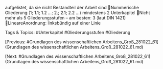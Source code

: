 aufgelistet, da sie nicht Bestandteil der Arbeit sind
Nummerische Gliederung (1; 1.1; 1.2 …; 2.; 2.1; 2.2 …) mindestens 2 
Unterkapitel
Nicht mehr als 5 Gliederungsstufen – am besten: 3 (laut DIN 1421)
LineareAnordnung: linksbündig auf einer Linie

   Tags & Topics:
   #Unterkapitel
   #Gliederungsstufen
   #Gliederung

[Previous: #Grundlagen des wissenschaftlichen Arbeitens_Groß_281022_61](Grundlagen des wissenschaftlichen Arbeitens_Groß_281022_61.md)

[Next: #Grundlagen des wissenschaftlichen Arbeitens_Groß_281022_61](Grundlagen des wissenschaftlichen Arbeitens_Groß_281022_61.md)
